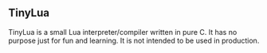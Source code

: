 ## TinyLua

TinyLua is a small Lua interpreter/compiler written in pure C. It has no purpose just for fun and learning. It is not intended to be used in production.
